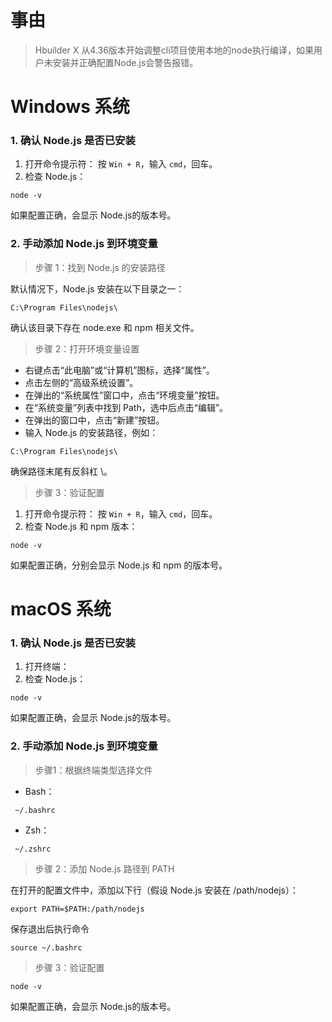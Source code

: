 
# 事由
> Hbuilder X 从4.36版本开始调整cli项目使用本地的node执行编译，如果用户未安装并正确配置Node.js会警告报错。

# Windows 系统
### 1. 确认 Node.js 是否已安装
1. 打开命令提示符：
按 `Win + R`，输入 `cmd`，回车。
2. 检查 Node.js：
```
node -v
```
如果配置正确，会显示 Node.js的版本号。

### 2. 手动添加 Node.js 到环境变量
> 步骤 1：找到 Node.js 的安装路径

默认情况下，Node.js 安装在以下目录之一：
```
C:\Program Files\nodejs\
```
确认该目录下存在 node.exe 和 npm 相关文件。
> 步骤 2：打开环境变量设置

- 右键点击“此电脑”或“计算机”图标，选择“属性”。
- 点击左侧的“高级系统设置”。
- 在弹出的“系统属性”窗口中，点击“环境变量”按钮。
- 在“系统变量”列表中找到 Path，选中后点击“编辑”。
- 在弹出的窗口中，点击“新建”按钮。
- 输入 Node.js 的安装路径，例如：
```
C:\Program Files\nodejs\
```
确保路径末尾有反斜杠 \。

> 步骤 3：验证配置

1. 打开命令提示符：
按 `Win + R`，输入 `cmd`，回车。
2. 检查 Node.js 和 npm 版本：
```
node -v
```
如果配置正确，分别会显示 Node.js 和 npm 的版本号。

# macOS 系统

### 1. 确认 Node.js 是否已安装
1. 打开终端：
2. 检查 Node.js：
```
node -v
```
如果配置正确，会显示 Node.js的版本号。

### 2. 手动添加 Node.js 到环境变量
> 步骤1：根据终端类型选择文件

- Bash：
```
 ~/.bashrc
```
- Zsh：
```
 ~/.zshrc
```

> 步骤 2：添加 Node.js 路径到 PATH

在打开的配置文件中，添加以下行（假设 Node.js 安装在 /path/nodejs）：
```
export PATH=$PATH:/path/nodejs
```
保存退出后执行命令
```
source ~/.bashrc
```
> 步骤 3：验证配置

```
node -v
```
如果配置正确，会显示 Node.js的版本号。
